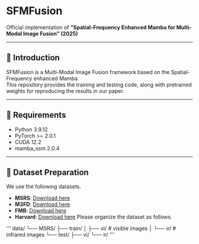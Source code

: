 # SFMFusion

Official implementation of **"Spatial-Frequency Enhanced Mamba for Multi-Modal Image Fusion" (2025)**

---

## 📌 Introduction
SFMFusion is a Multi-Modal Image Fusion framework based on the Spatial-Frequency enhanced Mamba.  
This repository provides the training and testing code, along with pretrained weights for reproducing the results in our paper.

---

## 🔧 Requirements
- Python 3.9.12
- PyTorch >= 2.0.1
- CUDA 12.2
- mamba_ssm 2.0.4

---

## 📂 Dataset Preparation
We use the following datasets.
- **MSRS**: [Download here](https://github.com/Linfeng-Tang/MSRS)
- **M3FD**: [Download here](https://github.com/JinyuanLiu-CV/TarDAL)  
- **FMB**: [Download here](https://github.com/JinyuanLiu-CV/SegMiF) 
- **Harvard**: [Download here](https://www.med.harvard.edu/AANLIB/home.html) 
Please organize the dataset as follows.

'''
data/
└── MSRS/
├── train/
│ ├── vi/ # visible images
│ └── ir/ # infrared images
└── test/
├── vi/
└── ir/
'''
